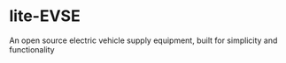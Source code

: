 # lite-EVSE
An open source electric vehicle supply equipment, built for simplicity and functionality
